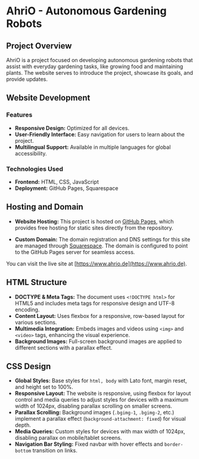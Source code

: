 # AhriO - Autonomous Gardening Robots

## Project Overview
AhriO is a project focused on developing autonomous gardening robots that assist with everyday gardening tasks, like growing food and maintaining plants. The website serves to introduce the project, showcase its goals, and provide updates.

## Website Development

### Features
- **Responsive Design:** Optimized for all devices.
- **User-Friendly Interface:** Easy navigation for users to learn about the project.
- **Multilingual Support:** Available in multiple languages for global accessibility.

### Technologies Used
- **Frontend:** HTML, CSS, JavaScript
- **Deployment:** GitHub Pages, Squarespace

## Hosting and Domain

- **Website Hosting:** This project is hosted on [GitHub Pages](https://pages.github.com/), which provides free hosting for static sites directly from the repository.
  
- **Custom Domain:** The domain registration and DNS settings for this site are managed through [Squarespace](https://www.squarespace.com/). The domain is configured to point to the GitHub Pages server for seamless access.

You can visit the live site at [https://www.ahrio.de](https://www.ahrio.de).

## HTML Structure
- **DOCTYPE & Meta Tags:** The document uses `<!DOCTYPE html>` for HTML5 and includes meta tags for responsive design and UTF-8 encoding.
- **Content Layout:** Uses flexbox for a responsive, row-based layout for various sections.
- **Multimedia Integration:** Embeds images and videos using `<img>` and `<video>` tags, enhancing the visual experience.
- **Background Images:** Full-screen background images are applied to different sections with a parallax effect.

## CSS Design
- **Global Styles:** Base styles for `html, body` with Lato font, margin reset, and height set to 100%.
- **Responsive Layout:** The website is responsive, using flexbox for layout control and media queries to adjust styles for devices with a maximum width of 1024px, disabling parallax scrolling on smaller screens.
- **Parallax Scrolling:** Background images (`.bgimg-1`, `.bgimg-2`, etc.) implement a parallax effect (`background-attachment: fixed`) for visual depth.
- **Media Queries:** Custom styles for devices with max width of 1024px, disabling parallax on mobile/tablet screens.
- **Navigation Bar Styling:** Fixed navbar with hover effects and `border-bottom` transition on links.


